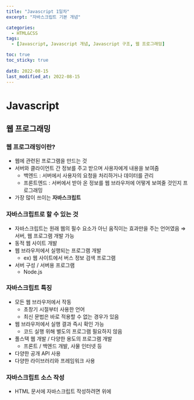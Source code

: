 ```yaml
---
title: "Javascript 1일차"
excerpt: "자바스크립트 기본 개념"

categories:
  - HTML&CSS
tags:
  - [Javascript, Javascript 개념, Javascript 구조, 웹 프로그래밍]

toc: true
toc_sticky: true
 
dat8: 2022-08-15
last_modified_at: 2022-08-15
---
```


# Javascript

## 웹 프로그래밍

### 웹 프로그래밍이란?

- 웹에 관련된 프로그램을 만드는 것
- 서버와 클라이언트 간 정보를 주고 받으며 사용자에게 내용을 보여줌
    - 백엔드 : 서버에서 사용자의 요청을 처리하거나 데이터를 관리
    - 프론트엔드 : 서버에서 받아 온 정보를 웹 브라우저에 어떻게 보여줄 것인지 프로그래밍
- 가장 많이 쓰이는 **자바스크립트**

### 자바스크립트로 할 수 있는 것

- 자바스크립트는 원래 웹의 필수 요소가 아닌 움직이는 효과만을 주는 언어였음 ⇒ 서버, 웹 프로그램 개발 가능
- 동적 웹 사이트 개발
- 웹 브라우저에서 실행되는 프로그램 개발
    - ex) 웹 사이트에서 버스 정보 검색 프로그램
- 서버 구성 / 서버용 프로그램
    - Node.js

### 자바스크립트 특징

- 모든 웹 브라우저에서 작동
    - 초창기 시절부터 사용한 언어
    - 최신 문법은 바로 적용할 수 없는 경우가 있음
- 웹 브라우저에서 실행 결과 즉시 확인 가능
    - 코드 실행 위해 별도의 프로그램 필요하지 않음
- 풀스택 웹 개발 / 다양한 용도의 프로그램 개발
    - 프론트 / 백엔드 개발, 사물 인터넷 등
- 다양한 공개 API 사용
- 다양한 라이브러리와 프레임워크 사용

### 자바스크립트 소스 작성

- HTML 문서에 자바스크립트 작성하려면 **</body>** 위에 <script> 태그 삽입
    - 웹 페이지의 처리에 따라 모든 화면이 렌더링 되고나서 스크립트가 실행 되므로 갱신되는 화면의 속도가 빠름
    - 외부 스크립트 삽입 가능

### 자바스크립트 입출력

- 사용자 입력값 받기  - prompt()
    - 괄호 안에 입력한 문구 같이 출력됨
- 알림 창으로 출력 - alert()
- 웹 브라우저 화면에 출력 - document.write()
    - write() 함수는 document 객체에 포함되어 있음 ⇒ **document.write()**
- 콘솔에 출력 - console.log()

### 자바스크립트 소스 작성 시 지켜야 할 규칙

- 대소문자 구별하여 소스 작성
    - sum, Sum, SUM 모두 다르게 인식
- 읽기 쉽게 들여쓰기
- 세미콜론(;)으로 문장 끝 표시
- 소스에 메모 하려면 주석 사용
- 식별자는 정해진 규칙을 지켜 작성
    - 첫 글자는 영문자, 밑줄(_), 달러 기호($)
- 예약어는 식별자로 사용할 수 없음

    |arguments|breake|case|continue|default|
    |---|---|---|---|---|
    |do|else|false|for|function|
    |if|null|return|super|switch|
    |this|true|try|typeof|var|
    |void|while|with|-|-|